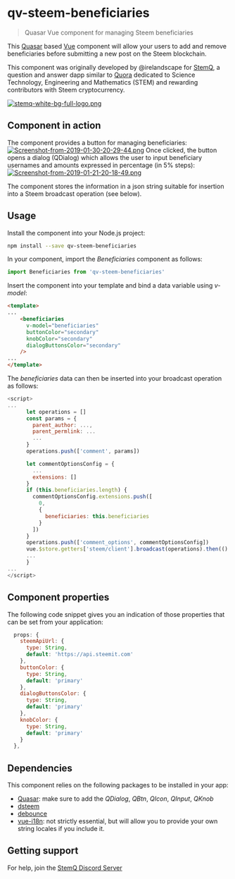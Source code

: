 # qv-steem-beneficiaries                                                                                                                              

> Quasar Vue component for managing Steem beneficiaries

This [Quasar](https://quasar-framework.org) based [Vue](https://vuejs.org) component will allow your users to add and remove beneficiaries before submitting a new post on the Steem blockchain.

This component was originally developed by @irelandscape for [StemQ](https://www.stemq.io), a question and answer dapp similar to [Quora](https://www.quora.com) dedicated to Science Technology, Engineering and Mathematics (STEM) and rewarding contributors with Steem cryptocurrency.

[![stemq-white-bg-full-logo.png](https://i.postimg.cc/CLz6DkB8/stemq-white-bg-full-logo.png)](https://postimg.cc/4mR5RK14)

## Component in action
The component provides a button for managing beneficiaries:
[![Screenshot-from-2019-01-30-20-29-44.png](https://i.postimg.cc/xqDCpJbd/Screenshot-from-2019-01-30-20-29-44.png)](https://postimg.cc/xN5ncd5r)
Once clicked, the button opens a dialog (QDialog) which allows the user to input beneficiary usernames and amounts expressed in percentage (in 5% steps):
[![Screenshot-from-2019-01-21-20-18-49.png](https://i.postimg.cc/P5BdLv08/Screenshot-from-2019-01-21-20-18-49.png)](https://postimg.cc/Wd6BCzN2)

The component stores the information in a json string suitable for insertion into a Steem broadcast operation (see below).

## Usage
Install the component into your Node.js project:
``` bash
npm install --save qv-steem-beneficiaries
```
In your component, import the *Beneficiaries* component as follows:
```javascript
import Beneficiaries from 'qv-steem-beneficiaries'
```

Insert the component into your template and bind a data variable using *v-model*:
```html
<template> 
...
    <beneficiaries
      v-model="beneficiaries"
      buttonColor="secondary"
      knobColor="secondary"
      dialogButtonsColor="secondary"
    />
...
</template>
```
The *beneficiaries* data can then be inserted into your broadcast operation as follows:
```javascript
<script>
...
      let operations = []
      const params = {
        parent_author: ...,
        parent_permlink: ...
        ...
      }
      operations.push(['comment', params])

      let commentOptionsConfig = {
        ...
        extensions: []
      }
      if (this.beneficiaries.length) {
        commentOptionsConfig.extensions.push([
          0,
          {
            beneficiaries: this.beneficiaries
          }
        ])
      }
      operations.push(['comment_options', commentOptionsConfig])
      vue.$store.getters['steem/client'].broadcast(operations).then(() => {
      ...
      }
...
</script>
```

##  Component properties
The following code snippet gives you an indication of those properties that can be set from your application:
```javascript
  props: {
    steemApiUrl: {
      type: String,
      default: 'https://api.steemit.com'
    },
    buttonColor: {
      type: String,
      default: 'primary'
    },
    dialogButtonsColor: {
      type: String,
      default: 'primary'
    },
    knobColor: {
      type: String,
      default: 'primary'
    }
  },
```
## Dependencies
This component relies on the following packages to be installed in your app:
* [Quasar](https://quasar-framework.org): make sure to add the *QDialog*, *QBtn*, *QIcon*, *QInput*, *QKnob*
* [dsteem](https://www.npmjs.com/package/dsteem)
* [debounce](https://www.npmjs.com/package/debounce)
* [vue-i18n](https://www.npmjs.com/package/vue-i18n): not strictly essential, but will allow you to provide your own string locales if you include it. 

## Getting support
For help, join the [StemQ Discord Server](https://discord.gg/AMSChmj)
